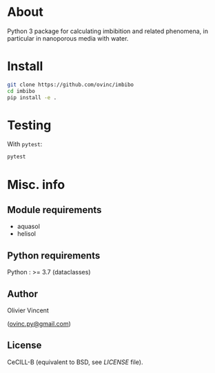 About
=====

Python 3 package for calculating imbibition and related phenomena, in particular in nanoporous media with water.


Install
=======

```bash
git clone https://github.com/ovinc/imbibo
cd imbibo
pip install -e .
```


Testing
=======

With `pytest`:
```bash
pytest
```

Misc. info
==========

Module requirements
-------------------

- aquasol
- helisol


Python requirements
-------------------

Python : >= 3.7 (dataclasses)

Author
------

Olivier Vincent

(ovinc.py@gmail.com)

License
-------

CeCILL-B (equivalent to BSD, see *LICENSE* file).
